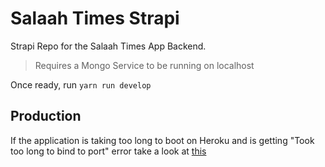 # Salaah Times Strapi

Strapi Repo for the Salaah Times App Backend.

> Requires a Mongo Service to be running on localhost

Once ready, run `yarn run develop`

## Production

If the application is taking too long to boot on Heroku and is getting "Took too long to bind to port" error take a look at [this](https://devcenter.heroku.com/articles/limits#boot-timeout)
